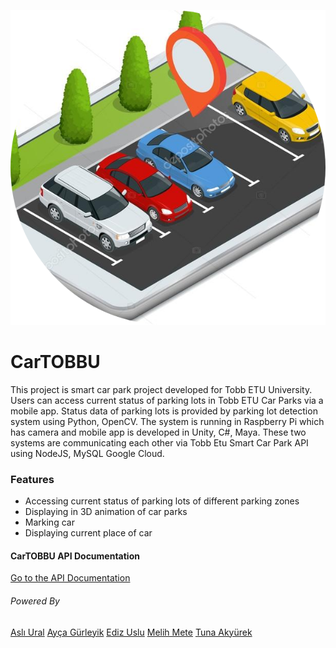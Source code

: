 ![Alt desc](https://github.com/edizuslu/myDemoApp/blob/master/circle-cropped.png)

# CarTOBBU

This project is smart car park project developed for Tobb ETU University. Users can access current status of parking lots in Tobb ETU Car Parks via a mobile app. Status data of parking lots is provided by parking lot detection system using Python, OpenCV. The system is running in Raspberry Pi which has camera and mobile app is developed in Unity, C#, Maya. These two systems are communicating each other via Tobb Etu Smart Car Park API using NodeJS, MySQL Google Cloud.

### Features

- Accessing current status of parking lots of different parking zones
- Displaying in 3D animation of car parks
- Marking car
- Displaying current place of car

#### CarTOBBU API Documentation

[Go to the API Documentation](https://documenter.getpostman.com/view/4003749/SzKPWMGK)

###### Powered By

[Aslı Ural](https://github.com/AsliUral) [Ayça Gürleyik](https://github.com/aycagrlyk) [Ediz Uslu](https://github.com/edizuslu) [Melih Mete](https://github.com/unibodydesignn) [Tuna Akyürek](https://github.com/akyurektuna)
